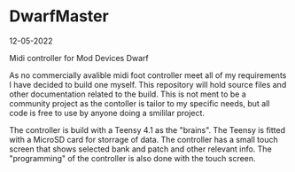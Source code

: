 # DwarfMaster
12-05-2022

Midi controller for Mod Devices Dwarf

As no commercially avalible midi foot controller meet all of my requirements I have decided to build one myself.
This repository will hold source files and other documentation related to the build.
This is not ment to be a community project as the contoller is tailor to my specific needs, but all code is free to use by anyone doing a smililar project.

The controller is build with a Teensy 4.1 as the "brains". The Teensy is fitted with a MicroSD card for storrage of data.
The controller has a small touch screen that shows selected bank and patch and other relevant info. The "programming" of the controller is also done with the touch screen.
